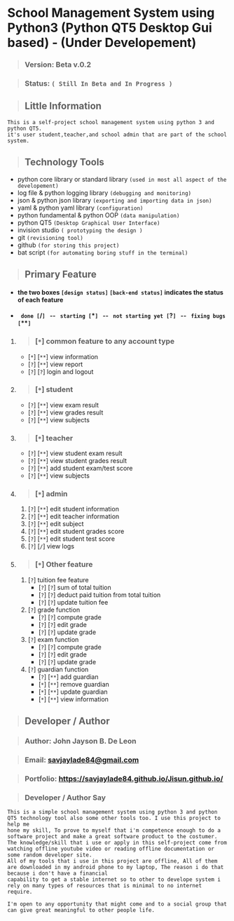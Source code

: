 # School Management System using Python3 (Python QT5 Desktop Gui based) - (Under Developement)
#### 
>### Version: Beta v.0.2
#### 
> ### Status:  ``` ( Still In Beta and In Progress ) ``` 
#### 
> ## Little Information
    This is a self-project school management system using python 3 and python QT5.
    it's user student,teacher,and school admin that are part of the school system. 
> ## Technology Tools
* python core library or standard library ``` (used in most all aspect of the developement) ```
* log file & python logging library ``` (debugging and monitoring) ```
* json & python json library ``` (exporting and importing data in json) ```
* yaml & python yaml library ``` (configuration) ```
* python fundamental & python OOP ``` (data manipulation) ```
* python QT5 ```(Desktop Graphical User Interface)```
* invision studio ```( prototyping the design )```
* git ```(revisioning tool) ```
* github ```(for storing this project)```
* bat script ```(for automating boring stuff in the terminal)```
> ## Primary Feature <br/>
* #### the two boxes ```[design status]``` ```[back-end status]``` indicates the  status of each feature <br/>
* #### ``` done [```/```] ``` -- ``` starting [```*```] ``` -- ``` not starting yet [```?```] ```  -- ``` fixing bugs [```**```] ```  <br/>
1. > ### [``` * ```] common feature to any account type
    * [```*```] [```**```] view information
    * [```?```] [```**```] view report
    * [```?```] [```?```] login and logout
2. > ### [```*```] student
    * [```?```] [```**```] view exam result
    * [```?```] [```**```] view grades result
    * [```?```] [```**```] view subjects
3. > ### [```*```] teacher 
    * [```?```] [```**```] view student exam result
    * [```?```] [```**```] view student grades result
    * [```?```] [```**```] add student exam/test score
    * [```?```] [```**```] view subjects
4. > ### [```*```] admin
    1. [```?```] [```**```] edit student information
    2. [```?```] [```**```] edit teacher information
    3. [```?```] [```**```] edit subject
    4. [```?```] [```**```] edit student grades score
    5. [```?```] [```**```] edit student test score
    6. [```?```] [```/```] view logs
5.  > ### [```*```] Other feature
    1. [```?```] tuition fee feature
        * [```?```] [```?```] sum of total tuition
        * [```?```] [```?```] deduct paid tuition from total tuition
        * [```?```] [```?```] update  tuition fee
    2. [```?```] grade function
        * [```?```] [```?```] compute grade
        * [```?```] [```?```] edit grade
        * [```?```] [```?```] update grade
    3. [```?```] exam function
        * [```?```] [```?```] compute grade
        * [```?```] [```?```] edit grade
        * [```?```] [```?```] update grade
    4. [```?```] guardian function
        * [```?```] [```**```] add guardian
        * [```*```] [```**```] remove guardian
        * [```*```] [```**```] update guardian 
        * [```*```] [```**```] view information
> ## Developer / Author
#### 
> ### Author: John Jayson B. De Leon
#### 
> ### Email: savjaylade84@gmail.com
#### 
> ### Portfolio: https://savjaylade84.github.io/Jisun.github.io/
#### 
> ### Developer / Author Say
    This is a simple school management system using python 3 and python QT5 technology tool also some other tools too. I use this project to help me
    hone my skill, To prove to myself that i'm competence enough to do a software project and make a great software product to the costumer.
    The knowledge/skill that i use or apply in this self-project come from watching offline youtube video or reading offline documentation or some random developer site.
    All of my tools that i use in this project are offline, All of them are downloaded in my android phone to my laptop, The reason i do that because i don't have a financial 
    capability to get a stable internet so to other to develope system i rely on many types of resources that is minimal to no internet require.

    I'm open to any opportunity that might come and to a social group that can give great meaningful to other people life.

